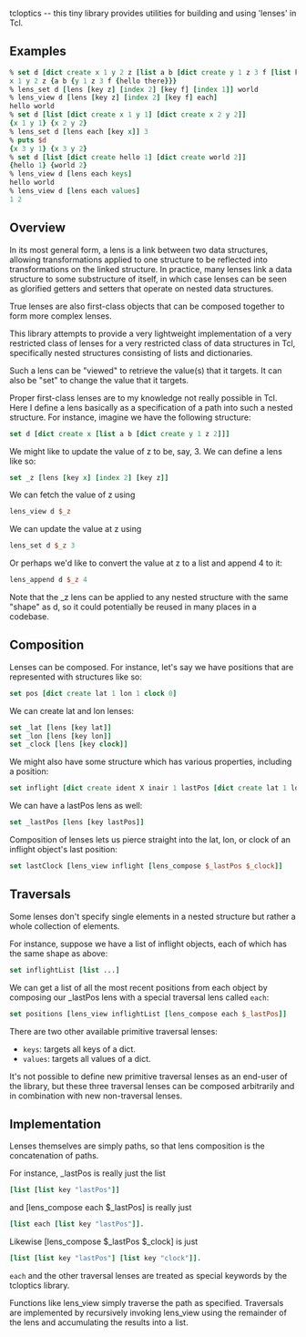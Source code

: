 
tcloptics -- this tiny library provides utilities for building and using 'lenses' in Tcl.

Examples
--------

```tcl
% set d [dict create x 1 y 2 z [list a b [dict create y 1 z 3 f [list hello there]]]]
x 1 y 2 z {a b {y 1 z 3 f {hello there}}}
% lens_set d [lens [key z] [index 2] [key f] [index 1]] world
% lens_view d [lens [key z] [index 2] [key f] each]
hello world
% set d [list [dict create x 1 y 1] [dict create x 2 y 2]]
{x 1 y 1} {x 2 y 2}
% lens_set d [lens each [key x]] 3
% puts $d
{x 3 y 1} {x 3 y 2}
% set d [list [dict create hello 1] [dict create world 2]]
{hello 1} {world 2}
% lens_view d [lens each keys]
hello world
% lens_view d [lens each values]
1 2
```

Overview
--------

In its most general form, a lens is a link between two data structures, allowing transformations
applied to one structure to be reflected into transformations on the linked structure. In practice,
many lenses link a data structure to some substructure of itself, in which case lenses can be
seen as glorified getters and setters that operate on nested data structures.

True lenses are also first-class objects that can be composed together to form more complex lenses.

This library attempts to provide a very lightweight implementation of a very restricted class
of lenses for a very restricted class of data structures in Tcl, specifically nested structures
consisting of lists and dictionaries.

Such a lens can be "viewed" to retrieve the value(s) that it targets. It can also be "set" to change the
value that it targets.

Proper first-class lenses are to my knowledge not really possible in Tcl. Here I define a lens
basically as a specification of a path into such a nested structure. For instance, imagine
we have the following structure:

```tcl
set d [dict create x [list a b [dict create y 1 z 2]]]
```

We might like to update the value of z to be, say, 3. We can define a lens like so:

```tcl
set _z [lens [key x] [index 2] [key z]]
```

We can fetch the value of z using

```tcl
lens_view d $_z
```

We can update the value at z using

```tcl
lens_set d $_z 3
```

Or perhaps we'd like to convert the value at z to a list and append 4 to it:

```tcl
lens_append d $_z 4
```

Note that the _z lens can be applied to any nested structure with the same "shape" as d, so
it could potentially be reused in many places in a codebase.

Composition
-----------

Lenses can be composed. For instance, let's say we have positions that are represented with structures
like so:

```tcl
set pos [dict create lat 1 lon 1 clock 0]
```

We can create lat and lon lenses:

```tcl
set _lat [lens [key lat]]
set _lon [lens [key lon]]
set _clock [lens [key clock]]
```

We might also have some structure which has various properties, including a position:

```tcl
set inflight [dict create ident X inair 1 lastPos [dict create lat 1 lon 1 clock 0]]
```

We can have a lastPos lens as well:

```tcl
set _lastPos [lens [key lastPos]]
```

Composition of lenses lets us pierce straight into the lat, lon, or clock of an inflight object's last position:

```tcl
set lastClock [lens_view inflight [lens_compose $_lastPos $_clock]]
```

Traversals
----------

Some lenses don't specify single elements in a nested structure but rather a whole collection of elements.

For instance, suppose we have a list of inflight objects, each of which has the same shape as above:

```tcl
set inflightList [list ...]
```

We can get a list of all the most recent positions from each object by composing our _lastPos lens
with a special traversal lens called `each`:

```tcl
set positions [lens_view inflightList [lens_compose each $_lastPos]]
```

There are two other available primitive traversal lenses:

- `keys`: targets all keys of a dict.
- `values`: targets all values of a dict.

It's not possible to define new primitive traversal lenses as an end-user of the library, but these three
traversal lenses can be composed arbitrarily and in combination with new non-traversal lenses.

Implementation
--------------

Lenses themselves are simply paths, so that lens composition is the concatenation of paths.

For instance, _lastPos is really just the list

```tcl
[list [list key "lastPos"]]
```

and [lens_compose each $_lastPos] is really just

```tcl
[list each [list key "lastPos"]].
```

Likewise [lens_compose $_lastPos $_clock] is just

```tcl
[list [list key "lastPos"] [list key "clock"]].
```

`each` and the other traversal lenses are treated as special keywords by the tcloptics library.

Functions like lens_view simply traverse the path as specified. Traversals are implemented by recursively
invoking lens_view using the remainder of the lens and accumulating the results into a list.


